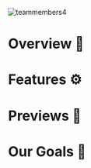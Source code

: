 ![teammembers4](https://github.com/mbNoMixup/How-Did-Dinosaurs-Extinct/assets/88970246/b9e0ba5f-931b-4088-a602-9e9e21fd3fa1)

# Overview 📝


# Features ⚙️


# Previews 🎥


# Our Goals 🎯

